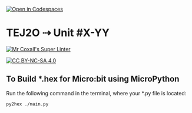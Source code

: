 [![Open in Codespaces](https://classroom.github.com/assets/launch-codespace-7f7980b617ed060a017424585567c406b6ee15c891e84e1186181d67ecf80aa0.svg)](https://classroom.github.com/open-in-codespaces?assignment_repo_id=11401397)
# TEJ2O ⇢ Unit #X-YY

[![Mr Coxall's Super Linter](https://github.com/<OWNER>/<REPOSITORY>/workflows/Mr%20Coxall's%20Super%20Linter/badge.svg)](https://github.com/<OWNER>/<REPOSITORY>/actions)

[![CC BY-NC-SA 4.0](https://img.shields.io/badge/License-CC%20BY--NC--SA%204.0-blue.svg)](./LICENSE)

## To Build *.hex for Micro:bit using MicroPython

Run the following command in the terminal, where your *.py file is located:

``` bash
py2hex ./main.py
```
